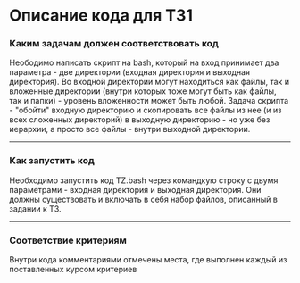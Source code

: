 Описание кода для ТЗ1
========================
### Каким задачам должен соответствовать код ###

Неободимо написать скрипт на bash, который на вход принимает два параметра - две директории (входная директория и выходная директория). Во входной директории могут находиться как файлы, так и вложенные директории (внутри которых тоже могут быть как файлы, так и папки) - уровень вложенности может быть любой. Задача скрипта - "обойти" входную директорию и скопировать все файлы из нее (и из всех сложенных директорий) в выходную директорию - но уже без иерархии, а просто все файлы - внутри выходной директории.


---

### Как запустить код ###
  Необходимо запустить код TZ.bash через командкую строку с двумя параметрами - входная директория и выходная директория. Они должны существовать и включать в себя набор файлов, описанный в задании к ТЗ.
  
---
  
### Соответствие критериям ###
Внутри кода комментариями отмечены места, где выполнен каждый из поставленных курсом критериев



